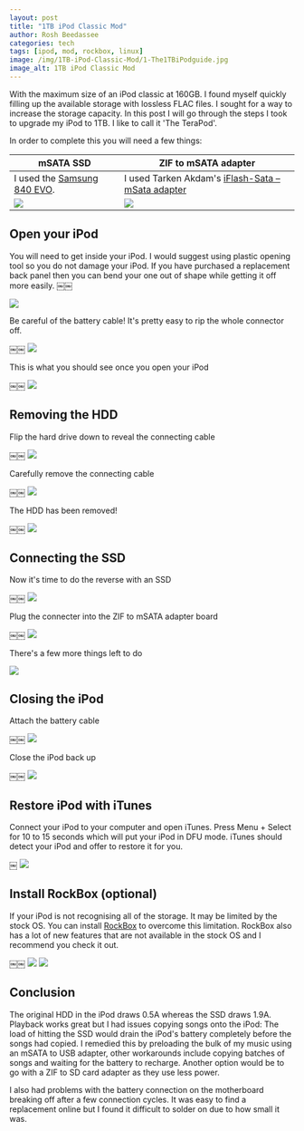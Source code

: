 ```yaml
---
layout: post
title: "1TB iPod Classic Mod"
author: Rosh Beedassee
categories: tech
tags: [ipod, mod, rockbox, linux]
image: /img/1TB-iPod-Classic-Mod/1-The1TBiPodguide.jpg
image_alt: 1TB iPod Classic Mod
---
```


With the maximum size of an iPod classic at 160GB. I found myself quickly filling up the available storage with lossless FLAC files. I sought for a way to increase the storage capacity. In this post I will go through the steps I took to upgrade my iPod to 1TB. I like to call it 'The TeraPod'.

In order to complete this you will need a few things:

| mSATA SSD  | ZIF to mSATA adapter  |
|---|---|
| I used the [Samsung 840 EVO](https://www.samsung.com/us/computer/memory-storage/MZ-MTE1T0BW-specs). | I used Tarken Akdam's [iFlash-Sata – mSata adapter](http://www.tarkan.info/store/iflash-sata) |
| ![][2]  | ![][3]  |


## Open your iPod
You will need to get inside your iPod. I would suggest using plastic opening tool so you do not damage your iPod. If you have purchased a replacement back panel then you can bend your one out of shape while getting it off more easily.
￼￼

![][4]

Be careful of the battery cable! It's pretty easy to rip the whole connector off.

￼￼
![][5]

This is what you should see once you open your iPod

￼￼
![][6]

## Removing the HDD
Flip the hard drive down to reveal the connecting cable

￼￼
![][7]

Carefully remove the connecting cable

￼￼
![][8]

The HDD has been removed!

￼￼
![][9]

## Connecting the SSD
Now it's time to do the reverse with an SSD

￼￼
![][10]

Plug the connecter into the ZIF to mSATA adapter board

￼￼
![][11]

There's a few more things left to do


![][12]

## Closing the iPod
Attach the battery cable

￼￼
![][13]

Close the iPod back up

￼￼
![][14]

## Restore iPod with iTunes
Connect your iPod to your computer and open iTunes. Press Menu + Select for 10 to 15 seconds which will put your iPod in DFU mode. iTunes should detect your iPod and offer to restore it for you.

￼
![][15]

## Install RockBox (optional)
If your iPod is not recognising all of the storage. It may be limited by the stock OS. You can install [RockBox](http://www.rockbox.org/) to overcome this limitation.
RockBox also has a lot of new features that are not available in the stock OS and I recommend you check it out.

￼￼
![][16]
![][17]

## Conclusion

The original HDD in the iPod draws 0.5A whereas the SSD draws 1.9A. Playback works great but I had issues copying songs onto the iPod: The load of hitting the SSD would drain the iPod's battery completely before the songs had copied. I remedied this by preloading the bulk of my music using an mSATA to USB adapter, other workarounds include copying batches of songs and waiting for the battery to recharge. Another option would be to go with a ZIF to SD card adapter as they use less power.

I also had problems with the battery connection on the motherboard breaking off after a few connection cycles. It was easy to find a replacement online but I found it difficult to solder on due to how small it was.

[1]: /img/1TB-iPod-Classic-Mod/1-The1TBiPodguide.jpg

[2]: /img/1TB-iPod-Classic-Mod/2-mSATASSD.jpg

[3]: /img/1TB-iPod-Classic-Mod/3-ZIFtomSATAadapter.jpg

[4]: /img/1TB-iPod-Classic-Mod/4-OpenyouriPod.jpg

[5]: /img/1TB-iPod-Classic-Mod/5-BatteryCable.jpg

[6]: /img/1TB-iPod-Classic-Mod/6-Itsopen.jpg

[7]: /img/1TB-iPod-Classic-Mod/7-RemovingtheHDD.jpg

[8]: /img/1TB-iPod-Classic-Mod/8-RemovingtheHDD.jpg

[9]: /img/1TB-iPod-Classic-Mod/9-NoSpace.jpg

[10]: /img/1TB-iPod-Classic-Mod/10-SSDSwap.jpg

[11]: /img/1TB-iPod-Classic-Mod/11-ConnectingtheSSD.jpg

[12]: /img/1TB-iPod-Classic-Mod/12-ConnectedtheSSD.jpg

[13]: /img/1TB-iPod-Classic-Mod/13-BatteryCable.jpg

[14]: /img/1TB-iPod-Classic-Mod/14-Almostdone.jpg

[15]: /img/1TB-iPod-Classic-Mod/15-RestoreiPodwithiTunes.png

[16]: /img/1TB-iPod-Classic-Mod/16-InstallRockBox(optional).jpg

[17]: /img/1TB-iPod-Classic-Mod/17-930GB.jpg



